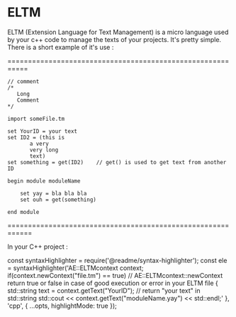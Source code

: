 # ELTM
ELTM (Extension Language for Text Management) is a micro language used by your c++ code to manage the texts of your projects. It's pretty simple.
There is a short example of it's use :

===========================================================

	// comment
	/*
	   Long
	   Comment
	*/

	import someFile.tm

	set YourID = your text
	set ID2 = (this is
		   a very
		   very long
		   text)
	set something = get(ID2)	// get() is used to get text from another ID

	begin module moduleName

		set yay = bla bla bla
		set ouh = get(something)

	end module

============================================================

In your C++ project :
	
const syntaxHighlighter = require('@readme/syntax-highlighter');
const ele = syntaxHighlighter('AE::ELTMcontext context;
	if(context.newContext("file.tm") == true)	// AE::ELTMcontext::newContext return true or false in case of good execution or error in your ELTM file
	{
		std::string text = context.getText("YourID"); // return "your text" in std::string
		std::cout << context.getText("moduleName.yay") << std::endl;'
	}, 'cpp', { ...opts, highlightMode: true });
